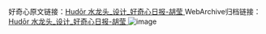 好奇心原文链接：[Hudōr 水龙头_设计_好奇心日报-胡莹 ](https://www.qdaily.com/articles/11466.html)
WebArchive归档链接：[Hudōr 水龙头_设计_好奇心日报-胡莹 ](http://web.archive.org/web/20190623170627/https://www.qdaily.com/articles/11466.html)
![image](http://ww3.sinaimg.cn/large/007d5XDply1g3wa6qwyhej30u034wwxs)